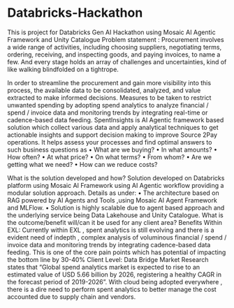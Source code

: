 # Databricks-Hackathon
This is project for Databricks Gen AI Hackathon using Mosaic AI Agentic Framework and Unity Catalogue
Problem statement : 
Procurement involves a wide range of activities, including choosing suppliers, negotiating terms, ordering, receiving, and inspecting goods, and paying invoices, to name a few. And every stage holds an array of challenges and uncertainties, kind of like walking blindfolded on a tightrope.

In order to streamline the procurement and gain more visibility into this process, the available data to be consolidated, analyzed, and value extracted to make informed decisions. Measures to be taken to restrict unwanted spending by adopting spend analytics to analyze financial / spend / invoice data and monitoring trends by integrating real-time or cadence-based data feeding.
SpentInsights is AI Agentic framework based solution which collect various data and apply analytical techniques to get actionable insights and support decision making to improve Source 2Pay operations. It helps assess your processes and find optimal answers to such business questions as
•	What are we buying?
•	In what amounts?
•	How often?
•	At what price?
•	On what terms?
•	From whom?
•	Are we getting what we need?
•	How can we reduce costs?

What is the solution developed and how?
Solution developed on Databricks platform using Mosaic AI Framework using AI Agentic workflow  providing a modular solution approach. Details as under:
•	The architecture based on RAG powered by AI Agents and Tools ,using Mosaic AI Agent Framework  and MLFlow.
•	Solution is highly scalable due to agent based approach and the underlying service being Data Lakehouse and Unity Catalogue.
What is the outcome/benefit will/can it be used for any client area?
Benefits Within EXL:
Currently within EXL , spent analytics is still evolving and there is a evident need of indepth , complex analysis of voluminous financial / spend / invoice data and monitoring trends by integrating cadence-based data feeding. This is one of the core pain points which has potential of impacting the bottom line by 30-40% 
Client Level:
Data Bridge Market Research states that “Global spend analytics market is expected to rise to an estimated value of USD 5.66 billion by 2026, registering a healthy CAGR in the forecast period of 2019-2026”. 
With cloud being adopted everywhere , there is a dire need to perform spent analytics to better manage the cost accounted due to supply chain and vendors. 


